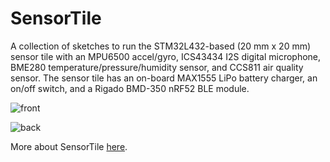 # SensorTile

A collection of sketches to run the STM32L432-based (20 mm x 20 mm) sensor tile with an MPU6500 accel/gyro, ICS43434 I2S digital microphone, BME280 temperature/pressure/humidity sensor, and CCS811 air quality sensor. The sensor tile has an on-board MAX1555 LiPo battery charger, an on/off switch, and a Rigado BMD-350 nRF52 BLE module.

![front](https://hackaday.io/project/19649/gallery#60e58cb09b73bd7b4a474294e4eb29db)

![back](https://hackaday.io/project/19649/gallery#d25d251113dbfb6db7361ea9d0da0a24)

More about SensorTile [here](https://hackaday.io/project/19649-stm32l4-sensor-tile).
